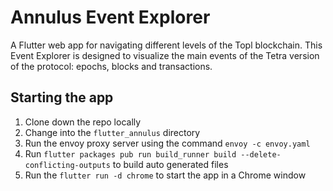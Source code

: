 # Annulus Event Explorer

A Flutter web app for navigating different levels of the Topl blockchain. This Event Explorer is designed to visualize the main events of the Tetra version of the protocol: epochs, blocks and transactions.

## Starting the app

1. Clone down the repo locally
2. Change into the `flutter_annulus` directory
3. Run the envoy proxy server using the command `envoy -c envoy.yaml`
4. Run `flutter packages pub run build_runner build --delete-conflicting-outputs` to build auto generated files
5. Run the `flutter run -d chrome` to start the app in a Chrome window
